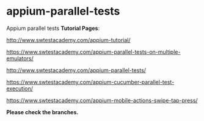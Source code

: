 # appium-parallel-tests
Appium parallel tests
**Tutorial Pages**: 

http://www.swtestacademy.com/appium-tutorial/

https://www.swtestacademy.com/appium-parallel-tests-on-multiple-emulators/

http://www.swtestacademy.com/appium-parallel-tests/

https://www.swtestacademy.com/appium-cucumber-parallel-test-execution/

https://www.swtestacademy.com/appium-mobile-actions-swipe-tap-press/

**Please check the branches.**
